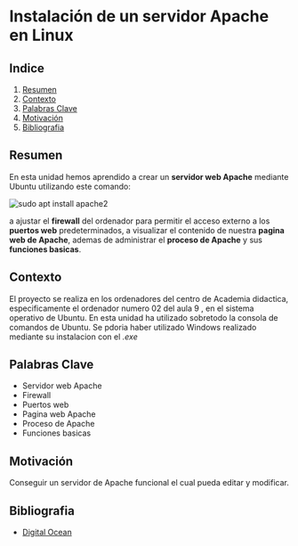 # Instalación de un servidor Apache en Linux

## Indice
1. [Resumen](#resumen)
2. [Contexto](#contexto)
3. [Palabras Clave](#palabras-clave)
4. [Motivación](#motivación)
5. [Bibliografia](#bibliografia)


## Resumen

En esta unidad hemos aprendido a crear un **servidor web Apache** mediante Ubuntu utilizando este comando:

![sudo apt install apache2](/InstallApache.png)

a ajustar el **firewall** del ordenador para permitir el acceso externo a los **puertos web** predeterminados, a visualizar el contenido de nuestra **pagina web de Apache**, ademas de administrar el **proceso de Apache** y sus **funciones basicas**.



## Contexto
El proyecto se realiza en los ordenadores del centro de Academia didactica, especificamente el ordenador numero 02 del aula 9 , en el sistema operativo de Ubuntu.
En esta unidad ha utilizado sobretodo la consola de comandos de Ubuntu.
Se pdoria haber utilizado Windows realizado mediante su instalacion con el *.exe*

## Palabras Clave
* Servidor web Apache
* Firewall
* Puertos web
* Pagina web Apache
* Proceso de Apache
* Funciones basicas

## Motivación
Conseguir un servidor de Apache funcional el cual pueda editar y modificar.

## Bibliografia
* [Digital Ocean](https://www.digitalocean.com/community/tutorials/how-to-install-the-apache-web-server-on-ubuntu-20-04-es?authuser=0)
